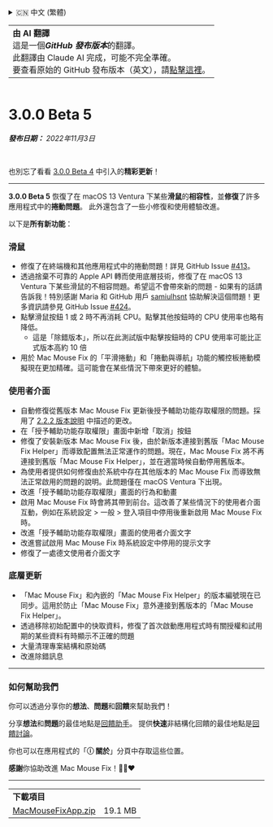 <details>
<summary>🇨🇳 中文 (繁體)</summary>

[🇬🇧 English (GitHub)](https://github.com/noah-nuebling/mac-mouse-fix/releases/tag/3.0.0-Beta-5)\
[🇦🇩 Català](https://redirect.macmousefix.com/?target=mmf-release&tag=3.0.0-Beta-5&locale=ca)\
[🇩🇪 Deutsch](https://redirect.macmousefix.com/?target=mmf-release&tag=3.0.0-Beta-5&locale=de)\
[🇪🇸 Español](https://redirect.macmousefix.com/?target=mmf-release&tag=3.0.0-Beta-5&locale=es)\
[🇫🇷 Français](https://redirect.macmousefix.com/?target=mmf-release&tag=3.0.0-Beta-5&locale=fr)\
[🇮🇩 Indonesia](https://redirect.macmousefix.com/?target=mmf-release&tag=3.0.0-Beta-5&locale=id)\
[🇮🇹 Italiano](https://redirect.macmousefix.com/?target=mmf-release&tag=3.0.0-Beta-5&locale=it)\
[🇭🇺 Magyar](https://redirect.macmousefix.com/?target=mmf-release&tag=3.0.0-Beta-5&locale=hu)\
[🇳🇱 Nederlands](https://redirect.macmousefix.com/?target=mmf-release&tag=3.0.0-Beta-5&locale=nl)\
[🇵🇱 Polski](https://redirect.macmousefix.com/?target=mmf-release&tag=3.0.0-Beta-5&locale=pl)\
[🇧🇷 Português (Brasil)](https://redirect.macmousefix.com/?target=mmf-release&tag=3.0.0-Beta-5&locale=pt-BR)\
[🇵🇹 Português (Portugal)](https://redirect.macmousefix.com/?target=mmf-release&tag=3.0.0-Beta-5&locale=pt-PT)\
[🇷🇴 Română](https://redirect.macmousefix.com/?target=mmf-release&tag=3.0.0-Beta-5&locale=ro)\
[🇸🇪 Svenska](https://redirect.macmousefix.com/?target=mmf-release&tag=3.0.0-Beta-5&locale=sv)\
[🇻🇳 Tiếng Việt](https://redirect.macmousefix.com/?target=mmf-release&tag=3.0.0-Beta-5&locale=vi)\
[🇹🇷 Türkçe](https://redirect.macmousefix.com/?target=mmf-release&tag=3.0.0-Beta-5&locale=tr)\
[🇨🇿 Čeština](https://redirect.macmousefix.com/?target=mmf-release&tag=3.0.0-Beta-5&locale=cs)\
[🇬🇷 Ελληνικά](https://redirect.macmousefix.com/?target=mmf-release&tag=3.0.0-Beta-5&locale=el)\
[🇷🇺 Русский](https://redirect.macmousefix.com/?target=mmf-release&tag=3.0.0-Beta-5&locale=ru)\
[🇺🇦 Українська](https://redirect.macmousefix.com/?target=mmf-release&tag=3.0.0-Beta-5&locale=uk)\
[🇮🇱 עברית](https://redirect.macmousefix.com/?target=mmf-release&tag=3.0.0-Beta-5&locale=he)\
[🇸🇦 العربية](https://redirect.macmousefix.com/?target=mmf-release&tag=3.0.0-Beta-5&locale=ar)\
[🇮🇳 हिन्दी](https://redirect.macmousefix.com/?target=mmf-release&tag=3.0.0-Beta-5&locale=hi)\
[🇹🇭 ไทย](https://redirect.macmousefix.com/?target=mmf-release&tag=3.0.0-Beta-5&locale=th)\
[🇨🇳 中文 (简体)](https://redirect.macmousefix.com/?target=mmf-release&tag=3.0.0-Beta-5&locale=zh-Hans)\
**🇨🇳 中文 (繁體)**\
[🇭🇰 中文（香港)](https://redirect.macmousefix.com/?target=mmf-release&tag=3.0.0-Beta-5&locale=zh-HK)\
[🇯🇵 日本語](https://redirect.macmousefix.com/?target=mmf-release&tag=3.0.0-Beta-5&locale=ja)\
[🇰🇷 한국어](https://redirect.macmousefix.com/?target=mmf-release&tag=3.0.0-Beta-5&locale=ko)\
[Help translate Mac Mouse Fix to different languages!](https://github.com/noah-nuebling/mac-mouse-fix/discussions/731)
</details>
<table align=><td>
<b>由 AI 翻譯</b><br>
這是一個<b><em>GitHub 發布版本</em></b>的翻譯。<br>
此翻譯由 Claude AI 完成，可能不完全準確。<br>
要查看原始的 GitHub 發布版本（英文），請<a href="https://github.com/noah-nuebling/mac-mouse-fix/releases/tag/3.0.0-Beta-5">點擊這裡</a>。
</td></table>

<table></table>

# 3.0.0 Beta 5
***發布日期：** 2022年11月3日*

<br>

也別忘了看看 [3.0.0 Beta 4](https://github.com/noah-nuebling/mac-mouse-fix/releases/tag/3.0.0-Beta-4) 中引入的**精彩更新**！

---

**3.0.0 Beta 5** 恢復了在 macOS 13 Ventura 下某些**滑鼠**的**相容性**，並**修復**了許多應用程式中的**捲動問題**。
此外還包含了一些小修復和使用體驗改進。

以下是**所有新功能**：

### 滑鼠

- 修復了在終端機和其他應用程式中的捲動問題！詳見 GitHub Issue [#413](https://github.com/noah-nuebling/mac-mouse-fix/issues/413)。
- 透過捨棄不可靠的 Apple API 轉而使用底層技術，修復了在 macOS 13 Ventura 下某些滑鼠的不相容問題。希望這不會帶來新的問題 - 如果有的話請告訴我！特別感謝 Maria 和 GitHub 用戶 [samiulhsnt](https://github.com/samiulhsnt) 協助解決這個問題！更多資訊請參見 GitHub Issue [#424](https://github.com/noah-nuebling/mac-mouse-fix/issues/424)。
- 點擊滑鼠按鈕 1 或 2 時不再消耗 CPU。點擊其他按鈕時的 CPU 使用率也略有降低。
    - 這是「除錯版本」，所以在此測試版中點擊按鈕時的 CPU 使用率可能比正式版本高約 10 倍
- 用於 Mac Mouse Fix 的「平滑捲動」和「捲動與導航」功能的觸控板捲動模擬現在更加精確。這可能會在某些情況下帶來更好的體驗。

### 使用者介面

- 自動修復從舊版本 Mac Mouse Fix 更新後授予輔助功能存取權限的問題。採用了 [2.2.2 版本說明](https://github.com/noah-nuebling/mac-mouse-fix/releases/tag/2.2.2) 中描述的更改。
- 在「授予輔助功能存取權限」畫面中新增「取消」按鈕
- 修復了安裝新版本 Mac Mouse Fix 後，由於新版本連接到舊版「Mac Mouse Fix Helper」而導致配置無法正常運作的問題。現在，Mac Mouse Fix 將不再連接到舊版「Mac Mouse Fix Helper」，並在適當時候自動停用舊版本。
- 為使用者提供如何修復由於系統中存在其他版本的 Mac Mouse Fix 而導致無法正常啟用的問題的說明。此問題僅在 macOS Ventura 下出現。
- 改進「授予輔助功能存取權限」畫面的行為和動畫
- 啟用 Mac Mouse Fix 時會將其帶到前台。這改善了某些情況下的使用者介面互動，例如在系統設定 > 一般 > 登入項目中停用後重新啟用 Mac Mouse Fix 時。
- 改進「授予輔助功能存取權限」畫面的使用者介面文字
- 改進嘗試啟用 Mac Mouse Fix 時系統設定中停用的提示文字
- 修復了一處德文使用者介面文字

### 底層更新

- 「Mac Mouse Fix」和內嵌的「Mac Mouse Fix Helper」的版本編號現在已同步。這用於防止「Mac Mouse Fix」意外連接到舊版本的「Mac Mouse Fix Helper」。
- 透過移除初始配置中的快取資料，修復了首次啟動應用程式時有關授權和試用期的某些資料有時顯示不正確的問題
- 大量清理專案結構和原始碼
- 改進除錯訊息

---

### 如何幫助我們

你可以透過分享你的**想法**、**問題**和**回饋**來幫助我們！

分享**想法**和**問題**的最佳地點是[回饋助手](https://noah-nuebling.github.io/mac-mouse-fix-feedback-assistant/?type=bug-report)。
提供**快速**非結構化回饋的最佳地點是[回饋討論](https://github.com/noah-nuebling/mac-mouse-fix/discussions/366)。

你也可以在應用程式的「**ⓘ 關於**」分頁中存取這些位置。

**感謝**你協助改進 Mac Mouse Fix！💙💛❤️

---

<table align="start">
<tr>
    <td colspan=2>
        <b>下載項目</b>
    </td>
</tr>
<tr>
    <td><a href="https://github.com/noah-nuebling/mac-mouse-fix/releases/download/3.0.0-Beta-5/MacMouseFixApp.zip">MacMouseFixApp.zip</a></td>
    <td>19.1 MB</td>
</tr>
</table>